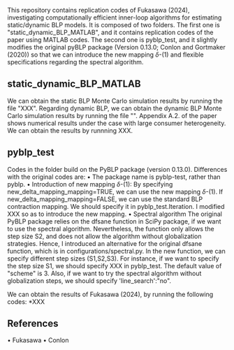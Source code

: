 This repository contains replication codes of Fukasawa (2024), investigating computationally efficient inner-loop algorithms for estimating static/dynamic BLP models. 
It is composed of two folders. The first one is "static_dynamic_BLP_MATLAB", and it contains replication codes of the paper using MATLAB codes. The second one is pyblp_test, and it slightly modifies the original pyBLP package (Version 0.13.0; Conlon and Gortmaker (2020)) so that we can introduce the new mapping $\delta$-(1) and flexible specifications regarding the spectral algorithm.

## static_dynamic_BLP_MATLAB
We can obtain the static BLP Monte Carlo simulation results by running the file "XXX".
Regarding dynamic BLP, we can obtain the dynamic BLP Monte Carlo simulation results by running the file "".
Appendix A.2. of the paper shows numerical results under the case with large consumer heterogeneity. We can obtain the results by runnning XXX.

## pyblp_test
Codes in the folder build on the PyBLP package (version 0.13.0). Differences with the original codes are:
• The package name is pyblp-test, rather than pyblp.
• Introduction of new mapping $\delta$-(1):
By specifying new_delta_mapping_mapping=TRUE, we can use the new mapping $\delta$-(1). If new_delta_mapping_mapping=FALSE, we can use the standard BLP contraction mapping. We should specify it in pyblp_test.Iteration.
I modified XXX so as to introduce the new mapping.
• Spectral algorithm
The original PyBLP package relies on the dfsane function in SciPy package, if we want to use the spectral algorithm. Nevertheless, the function only allows the step size S2, and does not allow the algorithm without globalization strategies. Hence, I introduced an alternative for the original dfsane function, which is in configurations/spectral.py. In  the new function, we can specify different step sizes (S1,S2,S3). For instance, if we want to specify the step size S1, we should specify 
XXX in pyblp_test.
The default value of "scheme" is 3. Also, if we want to try the spectral algorithm without globalization steps, we should specify 'line_search':"no".

We can obtain the results of Fukasawa (2024), by running the following codes:
*XXX

## References
• Fukasawa
• Conlon
